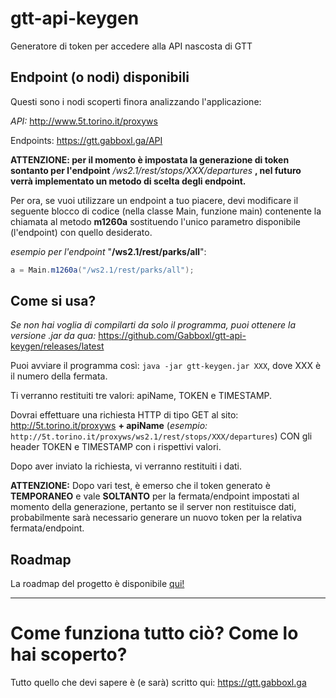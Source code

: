 # gtt-api-keygen
Generatore di token per accedere alla API nascosta di GTT



## Endpoint (o nodi) disponibili
Questi sono i nodi scoperti finora analizzando l'applicazione: 

*API:* http://www.5t.torino.it/proxyws

Endpoints: https://gtt.gabboxl.ga/API

 **ATTENZIONE: per il momento è impostata la generazione di token sontanto per l'endpoint** */ws2.1/rest/stops/XXX/departures* **, nel futuro verrà implementato un metodo di scelta degli endpoint.**

Per ora, se vuoi utilizzare un endpoint a tuo piacere, devi modificare il seguente blocco di codice (nella classe Main, funzione main) contenente la chiamata al metodo **m1260a** sostituendo l'unico parametro disponibile (l'endpoint) con quello desiderato. 

*esempio per l'endpoint* "**/ws2.1/rest/parks/all**":
```java
a = Main.m1260a("/ws2.1/rest/parks/all");
```

## Come si usa?
*Se non hai voglia di compilarti da solo il programma, puoi ottenere la versione .jar da qua:* https://github.com/Gabboxl/gtt-api-keygen/releases/latest

Puoi avviare il programma così: `java -jar gtt-keygen.jar XXX`,  dove XXX è il numero della fermata.

Ti verranno restituiti tre valori: apiName, TOKEN e TIMESTAMP.

Dovrai effettuare una richiesta HTTP di tipo GET al sito: http://5t.torino.it/proxyws **+ apiName** (*esempio:* `http://5t.torino.it/proxyws/ws2.1/rest/stops/XXX/departures`)
CON gli header TOKEN e TIMESTAMP con i rispettivi valori.

Dopo aver inviato la richiesta, vi verranno restituiti i dati.

**ATTENZIONE:** Dopo vari test, è emerso che il token generato è **TEMPORANEO** e vale **SOLTANTO** per la fermata/endpoint impostati al momento della generazione, pertanto se il server non restituisce dati, probabilmente sarà necessario generare un nuovo token per la relativa fermata/endpoint.


## Roadmap
La roadmap del progetto è disponibile [qui!](https://github.com/Gabboxl/gtt-api-keygen/projects/1)

-----

# Come funziona tutto ciò? Come lo hai scoperto?
Tutto quello che devi sapere è (e sarà) scritto qui: https://gtt.gabboxl.ga
